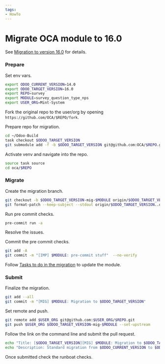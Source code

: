 ```yaml
---
tags:
- HowTo
---
```


# Migrate OCA module to 16.0

See [Migration to version 16.0](https://github.com/OCA/maintainer-tools/wiki/Migration-to-version-16.0) for details.
### Prepare

Set env vars.

```bash
export ODOO_CURRENT_VERSION=14.0
export ODOO_TARGET_VERSION=16.0
export REPO=survey
export MODULE=survey_question_type_nps
export USER_ORG=Mint-System
```

Fork the original repo to the user/org by opening `https://github.com/OCA/$REPO/fork`.

Prepare repo for migration.

```bash
cd ~/Odoo-Build
task checkout $ODOO_TARGET_VERSION
git submodule add -f -b $ODOO_TARGET_VERSION git@github.com:OCA/$REPO.git oca/$REPO
```

Activate venv and navigate into the repo.

```bash
source task source
cd oca/$REPO
```

### Migrate 

Create the migration branch.

```bash
git checkout -b $ODOO_TARGET_VERSION-mig-$MODULE origin/$ODOO_TARGET_VERSION
git format-patch --keep-subject --stdout origin/$ODOO_TARGET_VERSION..origin/$ODOO_CURRENT_VERSION -- $MODULE | git am -3 --keep
```

Run pre commit checks.

```bash 
pre-commit run -a
```

Resolve the issues.

Commit the pre commit checks.

```bash
git add -A
git commit -m "[IMP] $MODULE: pre-commit stuff"  --no-verify
```

Follow [Tasks to do in the migration](https://github.com/OCA/maintainer-tools/wiki/Migration-to-version-16.0#tasks-to-do-in-the-migration) to update the module.
### Submit

Finalize the migration.

```bash
git add --all
git commit -m "[MIG] $MODULE: Migration to $ODOO_TARGET_VERSION"
```

Set remote and push.

```bash
git remote add $USER_ORG git@github.com:$USER_ORG/$REPO.git
git push $USER_ORG $ODOO_TARGET_VERSION-mig-$MODULE --set-upstream
```

Follow the link on the command line and submit the pull request.

```bash
echo "Title: [$ODOO_TARGET_VERSION][MIG] $MODULE: Migration to $ODOO_TARGET_VERSION"
echo "Description: Standard migration from $ODOO_CURRENT_VERSION to $ODOO_TARGET_VERSION."
```

Once submitted check the runboat checks.